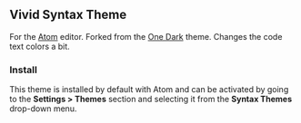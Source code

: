 ## Vivid Syntax Theme

For the [Atom](https://atom.io/) editor. Forked from the [One Dark](https://github.com/nschneid/one-dark-syntax) theme. Changes the code text colors a bit.

### Install

This theme is installed by default with Atom and can be activated by going to the __Settings > Themes__ section and selecting it from the __Syntax Themes__ drop-down menu.
